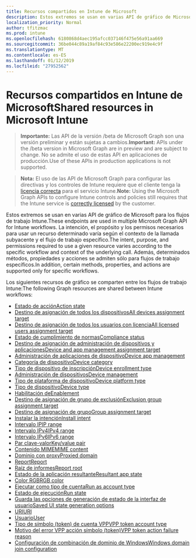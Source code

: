 ```yaml
---
title: Recursos compartidos en Intune de Microsoft
description: Estos extremos se usan en varias API de gráfico de Microsoft para los flujos de trabajo Intune.  La intención, el propósito y los permisos necesarios para usar un recurso determinado varía según el contexto de la llamada subyacente y el flujo de trabajo específico.  Además, determinados métodos, propiedades y acciones se admiten sólo para flujos de trabajo específicos.
localization_priority: Normal
author: tfitzmac
ms.prod: intune
ms.openlocfilehash: 6180868d4aec195afcc037146f475e56a91aa669
ms.sourcegitcommit: 36be044c89a19af84c93e586e22200ec919e4c9f
ms.translationtype: MT
ms.contentlocale: es-ES
ms.lasthandoff: 01/12/2019
ms.locfileid: "27952562"
---
```

# <a name="shared-resources-in-microsoft-intune"></a><span data-ttu-id="8aa74-105">Recursos compartidos en Intune de Microsoft</span><span class="sxs-lookup"><span data-stu-id="8aa74-105">Shared resources in Microsoft Intune</span></span>

> <span data-ttu-id="8aa74-106">**Importante:** Las API de la versión /beta de Microsoft Graph son una versión preliminar y están sujetas a cambios.</span><span class="sxs-lookup"><span data-stu-id="8aa74-106">**Important:** APIs under the /beta version in Microsoft Graph are in preview and are subject to change.</span></span> <span data-ttu-id="8aa74-107">No se admite el uso de estas API en aplicaciones de producción.</span><span class="sxs-lookup"><span data-stu-id="8aa74-107">Use of these APIs in production applications is not supported.</span></span>

> <span data-ttu-id="8aa74-108">**Nota:** El uso de las API de Microsoft Graph para configurar las directivas y los controles de Intune requiere que el cliente tenga la [licencia correcta](https://www.microsoft.com/en-us/cloud-platform/microsoft-intune-pricing) para el servicio Intune.</span><span class="sxs-lookup"><span data-stu-id="8aa74-108">**Note:** Using the Microsoft Graph APIs to configure Intune controls and policies still requires that the Intune service is [correctly licensed](https://www.microsoft.com/en-us/cloud-platform/microsoft-intune-pricing) by the customer.</span></span>

<span data-ttu-id="8aa74-109">Estos extremos se usan en varias API de gráfico de Microsoft para los flujos de trabajo Intune.</span><span class="sxs-lookup"><span data-stu-id="8aa74-109">These endpoints are used in multiple Microsoft Graph API for Intune workflows.</span></span>  <span data-ttu-id="8aa74-110">La intención, el propósito y los permisos necesarios para usar un recurso determinado varía según el contexto de la llamada subyacente y el flujo de trabajo específico.</span><span class="sxs-lookup"><span data-stu-id="8aa74-110">The intent, purpose, and permissions required to use a given resource varies according to the specific workflow and context of the underlying call.</span></span>  <span data-ttu-id="8aa74-111">Además, determinados métodos, propiedades y acciones se admiten sólo para flujos de trabajo específicos.</span><span class="sxs-lookup"><span data-stu-id="8aa74-111">In addition, certain methods, properties, and actions are supported only for specific workflows.</span></span>

<span data-ttu-id="8aa74-112">Los siguientes recursos de gráfico se comparten entre los flujos de trabajo Intune:</span><span class="sxs-lookup"><span data-stu-id="8aa74-112">The following Graph resources are shared between Intune workflows:</span></span>

- [<span data-ttu-id="8aa74-113">Estado de acción</span><span class="sxs-lookup"><span data-stu-id="8aa74-113">Action state</span></span>](intune-shared-actionstate.md)
- [<span data-ttu-id="8aa74-114">Destino de asignación de todos los dispositivos</span><span class="sxs-lookup"><span data-stu-id="8aa74-114">All devices assignment target</span></span>](intune-shared-alldevicesassignmenttarget.md)
- [<span data-ttu-id="8aa74-115">Destino de asignación de todos los usuarios con licencia</span><span class="sxs-lookup"><span data-stu-id="8aa74-115">All licensed users assignment target</span></span>](intune-shared-alllicensedusersassignmenttarget.md)
- [<span data-ttu-id="8aa74-116">Estado de cumplimiento de normas</span><span class="sxs-lookup"><span data-stu-id="8aa74-116">Compliance status</span></span>](intune-shared-compliancestatus.md)
- [<span data-ttu-id="8aa74-117">Destino de asignación de administración de dispositivos y aplicaciones</span><span class="sxs-lookup"><span data-stu-id="8aa74-117">Device and app management assignment target</span></span>](intune-shared-deviceandappmanagementassignmenttarget.md)
- [<span data-ttu-id="8aa74-118">Administración de aplicaciones de dispositivo</span><span class="sxs-lookup"><span data-stu-id="8aa74-118">Device app management</span></span>](intune-shared-deviceappmanagement.md)
- [<span data-ttu-id="8aa74-119">Categoría de dispositivo</span><span class="sxs-lookup"><span data-stu-id="8aa74-119">Device category</span></span>](intune-shared-devicecategory.md)
- [<span data-ttu-id="8aa74-120">Tipo de dispositivo de inscripción</span><span class="sxs-lookup"><span data-stu-id="8aa74-120">Device enrollment type</span></span>](intune-shared-deviceenrollmenttype.md)
- [<span data-ttu-id="8aa74-121">Administración de dispositivos</span><span class="sxs-lookup"><span data-stu-id="8aa74-121">Device management</span></span>](intune-shared-devicemanagement.md)
- [<span data-ttu-id="8aa74-122">Tipo de plataforma de dispositivo</span><span class="sxs-lookup"><span data-stu-id="8aa74-122">Device platform type</span></span>](intune-shared-deviceplatformtype.md)
- [<span data-ttu-id="8aa74-123">Tipo de dispositivo</span><span class="sxs-lookup"><span data-stu-id="8aa74-123">Device type</span></span>](intune-shared-devicetype.md)
- [<span data-ttu-id="8aa74-124">Habilitación de</span><span class="sxs-lookup"><span data-stu-id="8aa74-124">Enablement</span></span>](intune-shared-enablement.md)
- [<span data-ttu-id="8aa74-125">Destino de asignación de grupo de exclusión</span><span class="sxs-lookup"><span data-stu-id="8aa74-125">Exclusion group assignment target</span></span>](intune-shared-exclusiongroupassignmenttarget.md)
- [<span data-ttu-id="8aa74-126">Destino de asignación de grupo</span><span class="sxs-lookup"><span data-stu-id="8aa74-126">Group assignment target</span></span>](intune-shared-groupassignmenttarget.md)
- [<span data-ttu-id="8aa74-127">Instalar la intención</span><span class="sxs-lookup"><span data-stu-id="8aa74-127">Install intent</span></span>](intune-shared-installintent.md)
- [<span data-ttu-id="8aa74-128">Intervalo IP</span><span class="sxs-lookup"><span data-stu-id="8aa74-128">IP range</span></span>](intune-shared-iprange.md)
- [<span data-ttu-id="8aa74-129">Intervalo IPv4</span><span class="sxs-lookup"><span data-stu-id="8aa74-129">IPv4 range</span></span>](intune-shared-ipv4range.md)
- [<span data-ttu-id="8aa74-130">Intervalo IPv6</span><span class="sxs-lookup"><span data-stu-id="8aa74-130">IPv6 range</span></span>](intune-shared-ipv6range.md)
- [<span data-ttu-id="8aa74-131">Par clave-valor</span><span class="sxs-lookup"><span data-stu-id="8aa74-131">Key/value pair</span></span>](intune-shared-keyvaluepair.md)
- [<span data-ttu-id="8aa74-132">Contenido MIME</span><span class="sxs-lookup"><span data-stu-id="8aa74-132">MIME content</span></span>](intune-shared-mimecontent.md)
- [<span data-ttu-id="8aa74-133">Dominio con proxy</span><span class="sxs-lookup"><span data-stu-id="8aa74-133">Proxied domain</span></span>](intune-shared-proxieddomain.md)
- [<span data-ttu-id="8aa74-134">Report</span><span class="sxs-lookup"><span data-stu-id="8aa74-134">Report</span></span>](intune-shared-report.md)
- [<span data-ttu-id="8aa74-135">Raíz de informes</span><span class="sxs-lookup"><span data-stu-id="8aa74-135">Report root</span></span>](intune-shared-reportroot.md)
- [<span data-ttu-id="8aa74-136">Estado de la aplicación resultante</span><span class="sxs-lookup"><span data-stu-id="8aa74-136">Resultant app state</span></span>](intune-shared-resultantappstate.md)
- [<span data-ttu-id="8aa74-137">Color RGB</span><span class="sxs-lookup"><span data-stu-id="8aa74-137">RGB color</span></span>](intune-shared-rgbcolor.md)
- [<span data-ttu-id="8aa74-138">Ejecutar como tipo de cuenta</span><span class="sxs-lookup"><span data-stu-id="8aa74-138">Run as account type</span></span>](intune-shared-runasaccounttype.md)
- [<span data-ttu-id="8aa74-139">Estado de ejecución</span><span class="sxs-lookup"><span data-stu-id="8aa74-139">Run state</span></span>](intune-shared-runstate.md)
- [<span data-ttu-id="8aa74-140">Guarda las opciones de generación de estado de la interfaz de usuario</span><span class="sxs-lookup"><span data-stu-id="8aa74-140">Saved UI state generation options</span></span>](intune-shared-saveduistategenerationoptions.md)
- [<span data-ttu-id="8aa74-141">URI</span><span class="sxs-lookup"><span data-stu-id="8aa74-141">URI</span></span>](intune-shared-uri.md)
- [<span data-ttu-id="8aa74-142">Usuario</span><span class="sxs-lookup"><span data-stu-id="8aa74-142">User</span></span>](intune-shared-user.md)
- [<span data-ttu-id="8aa74-143">Tipo de símbolo (token) de cuenta VPP</span><span class="sxs-lookup"><span data-stu-id="8aa74-143">VPP token account type</span></span>](intune-shared-vpptokenaccounttype.md)
- [<span data-ttu-id="8aa74-144">Motivo del error VPP acción símbolo (token)</span><span class="sxs-lookup"><span data-stu-id="8aa74-144">VPP token action failure reason</span></span>](intune-shared-vpptokenactionfailurereason.md)
- [<span data-ttu-id="8aa74-145">Configuración de combinación de dominio de Windows</span><span class="sxs-lookup"><span data-stu-id="8aa74-145">Windows domain join configuration</span></span>](intune-shared-windowsdomainjoinconfiguration.md)
